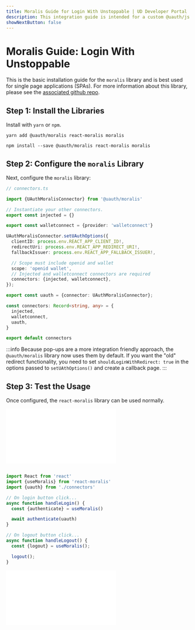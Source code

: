 ```yaml
---
title: Moralis Guide for Login With Unstoppable | UD Developer Portal
description: This integration guide is intended for a custom @uauth/js integration, with ethereum provider, using the Moralis library.
showNextButton: false
---
```


# Moralis Guide: Login With Unstoppable

This is the basic installation guide for the `moralis` library and is best used for single page applications (SPAs). For more information about this library, please see the [associated github repo](https://github.com/unstoppabledomains/uauth/tree/main/packages/moralis).

## Step 1: Install the Libraries

Install with `yarn` or `npm`.

```shell yarn
yarn add @uauth/moralis react-moralis moralis
```

```shell npm
npm install --save @uauth/moralis react-moralis moralis
```

## Step 2: Configure the `moralis` Library

Next, configure the `moralis` library:

```typescript
// connectors.ts

import {UAuthMoralisConnector} from '@uauth/moralis'

// Instantiate your other connectors.
export const injected = {}

export const walletconnect = {provider: 'walletconnect'}

UAuthMoralisConnector.setUAuthOptions({
  clientID: process.env.REACT_APP_CLIENT_ID!,
  redirectUri: process.env.REACT_APP_REDIRECT_URI!,
  fallbackIssuer: process.env.REACT_APP_FALLBACK_ISSUER!,

  // Scope must include openid and wallet
  scope: 'openid wallet',
  // Injected and walletconnect connectors are required
  connectors: {injected, walletconnect},
});

export const uauth = {connector: UAuthMoralisConnector};

const connectors: Record<string, any> = {
  injected,
  walletconnect,
  uauth,
}

export default connectors
```

:::info
Because pop-ups are a more integration friendly approach, the `@uauth/moralis` library now uses them by default. If you want the "old" redirect functionality, you need to set `shouldLoginWithRedirect: true` in the options passed to `setUAthOptions()` and create a callback page.
:::

## Step 3: Test the Usage

Once configured, the `react-moralis` library can be used normally.

<embed src="/snippets/_login-mainnet-warning.md" />

```typescript

import React from 'react'
import {useMoralis} from 'react-moralis'
import {uauth} from './connectors'

// On login button click...
async function handleLogin() {
  const {authenticate} = useMoralis()

  await authenticate(uauth)
}

// On logout button click...
async function handleLogout() {
  const {logout} = useMoralis();

  logout();
}
```

<embed src="/snippets/_login-paths-next.md" />